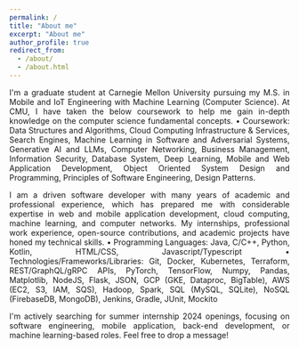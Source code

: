 ```yaml
---
permalink: /
title: "About me"
excerpt: "About me"
author_profile: true
redirect_from: 
  - /about/
  - /about.html
---
```

<p align="justify">
I'm a graduate student at Carnegie Mellon University pursuing my M.S. in Mobile and IoT Engineering with Machine Learning (Computer Science). At CMU, I have taken the below coursework to help me gain in-depth knowledge on the computer science fundamental concepts.
• Coursework: Data Structures and Algorithms, Cloud Computing Infrastructure & Services, Search Engines, Machine Learning in Software and Adversarial Systems, Generative AI and LLMs, Computer Networking, Business Management, Information Security, Database System, Deep Learning, Mobile and Web Application Development, Object Oriented System Design and Programming, Principles of Software Engineering, Design Patterns.
</p>

<p align="justify">
I am a driven software developer with many years of academic and professional experience, which has prepared me with considerable expertise in web and mobile application development, cloud computing, machine learning, and computer networks. My internships, professional work experience, open-source contributions, and academic projects have honed my technical skills.
• Programming Languages: Java, C/C++, Python, Kotlin, HTML/CSS, Javascript/Typescript
• Technologies/Frameworks/Libraries: Git, Docker, Kubernetes, Terraform, REST/GraphQL/gRPC APIs, PyTorch,
TensorFlow, Numpy, Pandas, Matplotlib, NodeJS, Flask, JSON, GCP (GKE, Dataproc, BigTable), AWS (EC2, S3, IAM,
SQS), Hadoop, Spark, SQL (MySQL, SQLite), NoSQL (FirebaseDB, MongoDB), Jenkins, Gradle, JUnit, Mockito
</p>

<p align="justify">
I'm actively searching for summer internship 2024 openings, focusing on software engineering, mobile application, back-end development, or machine learning-based roles. Feel free to drop a message! <i class="fa fa-envelope" aria-hidden="true"></i>
</p>

